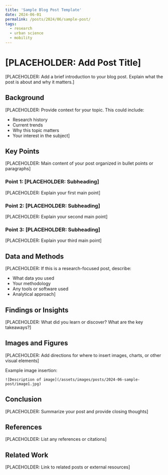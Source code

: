 ```yaml
---
title: 'Sample Blog Post Template'
date: 2024-06-01
permalink: /posts/2024/06/sample-post/
tags:
  - research
  - urban science
  - mobility
---
```


# [PLACEHOLDER: Add Post Title]

[PLACEHOLDER: Add a brief introduction to your blog post. Explain what the post is about and why it matters.]

## Background

[PLACEHOLDER: Provide context for your topic. This could include:
- Research history
- Current trends
- Why this topic matters
- Your interest in the subject]

## Key Points

[PLACEHOLDER: Main content of your post organized in bullet points or paragraphs]

### Point 1: [PLACEHOLDER: Subheading]

[PLACEHOLDER: Explain your first main point]

### Point 2: [PLACEHOLDER: Subheading]

[PLACEHOLDER: Explain your second main point]

### Point 3: [PLACEHOLDER: Subheading]

[PLACEHOLDER: Explain your third main point]

## Data and Methods

[PLACEHOLDER: If this is a research-focused post, describe:
- What data you used
- Your methodology
- Any tools or software used
- Analytical approach]

## Findings or Insights

[PLACEHOLDER: What did you learn or discover? What are the key takeaways?]

## Images and Figures

[PLACEHOLDER: Add directions for where to insert images, charts, or other visual elements]

Example image insertion:
```
![Description of image](/assets/images/posts/2024-06-sample-post/image1.jpg)
```

## Conclusion

[PLACEHOLDER: Summarize your post and provide closing thoughts]

## References

[PLACEHOLDER: List any references or citations]

## Related Work

[PLACEHOLDER: Link to related posts or external resources] 